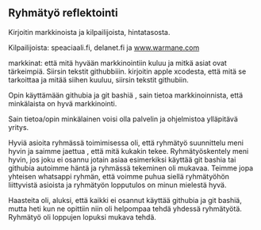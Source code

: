 ## Ryhmätyö reflektointi

Kirjoitin markkinoista ja kilpailijoista, hintatasosta.
  
  Kilpailijoista: speaciaali.fi, delanet.fi ja www.warmane.com

markkinat: että mitä hyvään markkinointiin kuluu ja mitkä asiat ovat tärkeimpiä. Siirsin tekstit githubbiiin.
kirjoitin apple xcodesta, että mitä se tarkoittaa ja mitää siihen kuuluu, siirsin tekstit githubiin.

Opin käyttämään githubia ja git bashiä , sain tietoa markkinoinnista, että minkälaista on hyvä markkinointi.

Sain tietoa/opin minkälainen voisi olla palvelin ja ohjelmistoa ylläpitävä yritys.

Hyviä asioita ryhmässä toimimisessa oli, että ryhmätyö suunnittelu meni hyvin ja saimme jaettua , että mitä kukakin tekee. 
Ryhmätyöskentely meni hyvin, jos joku ei osannu jotain asiaa esimerkiksi käyttää git bashia tai githubia autoimme häntä ja ryhmässä tekeminen oli mukavaa.
Teimme jopa yhteisen whatsappi ryhmän, että voimme puhua siellä ryhmätyöhön liittyvistä asioista
 ja ryhmätyön lopputulos on minun mielestä hyvä.

Haasteita oli, aluksi, että kaikki ei osannut käyttää  githubia ja git bashiä, mutta heti kun ne opittiin niin oli helpompaa tehdä yhdessä ryhmätyötä.
Ryhmätyö oli loppujen lopuksi mukava tehdä.
